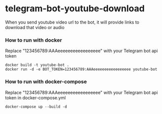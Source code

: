 # telegram-bot-youtube-download
When you send youtube video url to the bot, it will provide links to download that video or audio

### How to run with docker
Replace "123456789:AAAeeeeeeeeeeeeeeeee" with your Telegram bot api token
```shell
docker build -t youtube-bot .
docker run -d -e BOT_TOKEN=123456789:AAAeeeeeeeeeeeeeeeee youtube-bot
```

### How to run with docker-compose 
Replace "123456789:AAAeeeeeeeeeeeeeeeee" with your Telegram bot api token in docker-compose.yml
```
docker-compose up --build -d
```

